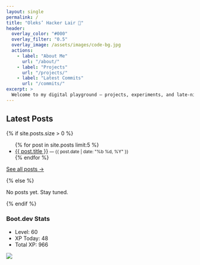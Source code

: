 ```yaml
---
layout: single
permalink: /
title: "Oleks’ Hacker Lair 👾"
header:
  overlay_color: "#000"
  overlay_filter: "0.5"
  overlay_image: /assets/images/code-bg.jpg
  actions:
    - label: "About Me"
      url: "/about/"
    - label: "Projects"
      url: "/projects/"
    - label: "Latest Commits"
      url: "/commits/"
excerpt: >
  Welcome to my digital playground — projects, experiments, and late-night hacks.
---
```


## Latest Posts

{% if site.posts.size > 0 %}
<ul class="latest-posts">
  {% for post in site.posts limit:5 %}
  <li>
    <a href="{{ post.url | relative_url }}">{{ post.title }}</a>
    <small> — {{ post.date | date: "%b %d, %Y" }}</small>
  </li>
  {% endfor %}
</ul>

<p><a href="/blog/">See all posts →</a></p>
{% else %}
<p>No posts yet. Stay tuned.</p>
{% endif %}

<!--BOOTDEV_STATS_START-->
### Boot.dev Stats
- Level: 60
- XP Today: 48
- Total XP: 966
<!--BOOTDEV_STATS_END-->

<p align="left">
  <img src="https://api.boot.dev/v1/users/public/0ad99ed2-be60-4b3b-8396-3c130c314deb/thumbnail" >
</p>
